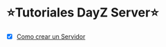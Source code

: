 # ⭐️Tutoriales DayZ Server⭐️
- [x] [Como crear un Servidor](https://github.com/MrPotrex/Tutoriales-DayZ-Server/tree/main/Servidor/1-Crear%20un%20server)
